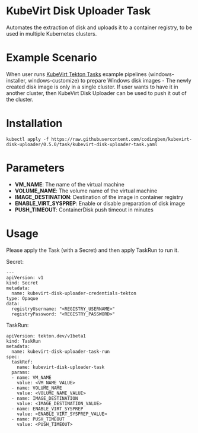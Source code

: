 # KubeVirt Disk Uploader Task

Automates the extraction of disk and uploads it to a container registry, to be used in multiple Kubernetes clusters.

# Example Scenario

When user runs [KubeVirt Tekton Tasks](https://github.com/kubevirt/kubevirt-tekton-tasks) example pipelines (windows-installer, windows-customize) to prepare Windows disk images - The newly created disk image is only in a single cluster. If user wants to have it in another cluster, then KubeVirt Disk Uploader can be used to push it out of the cluster.

# Installation

```
kubectl apply -f https://raw.githubusercontent.com/codingben/kubevirt-disk-uploader/0.5.0/task/kubevirt-disk-uploader-task.yaml
```

# Parameters

- **VM_NAME**: The name of the virtual machine
- **VOLUME_NAME**: The volume name of the virtual machine
- **IMAGE_DESTINATION**: Destination of the image in container registry
- **ENABLE_VIRT_SYSPREP**: Enable or disable preparation of disk image
- **PUSH_TIMEOUT**: ContainerDisk push timeout in minutes

# Usage

Please apply the Task (with a Secret) and then apply TaskRun to run it.

Secret:

```
---
apiVersion: v1
kind: Secret
metadata:
  name: kubevirt-disk-uploader-credentials-tekton
type: Opaque
data:
  registryUsername: "<REGISTRY_USERNAME>"
  registryPassword: "<REGISTRY_PASSWORD>"
```

TaskRun:

```
apiVersion: tekton.dev/v1beta1
kind: TaskRun
metadata:
  name: kubevirt-disk-uploader-task-run
spec:
  taskRef:
    name: kubevirt-disk-uploader-task
  params:
  - name: VM_NAME
    value: <VM_NAME_VALUE>
  - name: VOLUME_NAME
    value: <VOLUME_NAME_VALUE>
  - name: IMAGE_DESTINATION
    value: <IMAGE_DESTINATION_VALUE>
  - name: ENABLE_VIRT_SYSPREP
    value: <ENABLE_VIRT_SYSPREP_VALUE>
  - name: PUSH_TIMEOUT
    value: <PUSH_TIMEOUT>
```

